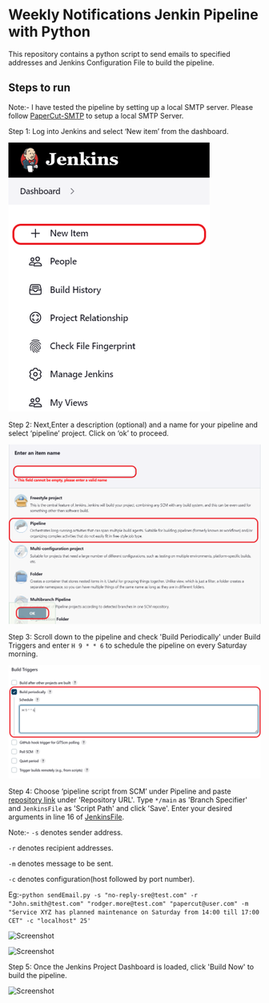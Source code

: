 # Weekly Notifications Jenkin Pipeline with Python

This repository contains a python script to send emails to specified addresses and Jenkins Configuration File to build the pipeline.




## Steps to run

Note:- I have tested the pipeline by setting up a local SMTP server. Please follow [PaperCut-SMTP](https://github.com/ChangemakerStudios/Papercut-SMTP) to setup a local SMTP Server.

Step 1: Log into Jenkins and select ‘New item’ from the dashboard.

![Screenshot](screenshots/step1.png)

Step 2: Next,Enter a description (optional) and a name for your pipeline and select ‘pipeline’ project. Click on ‘ok’ to proceed.

![Screenshot](screenshots/step2.png)

Step 3: Scroll down to the pipeline and check 'Build Periodically' under Build Triggers and enter ```H 9 * * 6``` to schedule the pipeline on every Saturday morning.

![Screenshot](screenshots/step3.png)

Step 4: Choose ‘pipeline script from SCM’ under Pipeline and paste [repository link](https://github.com/mohammedshariqnawaz/EmailNotificationSender.git) under 'Repository URL'. Type ```*/main``` as 'Branch Specifier' and ```JenkinsFile``` as 'Script Path'
 and click 'Save'. Enter your desired arguments in line 16 of [JenkinsFile](https://github.com/mohammedshariqnawaz/EmailNotificationSender/blob/main/JenkinsFile).

Note:- ```-s``` denotes sender address.

```-r``` denotes recipient addresses.

```-m``` denotes message to be sent.

```-c``` denotes configuration(host followed by port number).

Eg:-```python sendEmail.py -s "no-reply-sre@test.com" -r  "John.smith@test.com" "rodger.more@test.com" "papercut@user.com" -m "Service XYZ has planned maintenance on Saturday from 14:00 till 17:00 CET" -c "localhost" 25'```

![Screenshot](screenshots/step4.png)

![Screenshot](screenshots/step4a.png)

Step 5: Once the Jenkins Project Dashboard is loaded, click 'Build Now' to build the pipeline.

![Screenshot](screenshots/step5.png)
